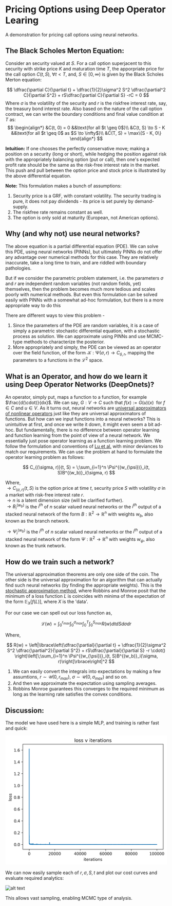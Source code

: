 # Pricing Options using Deep Operator Learing

A demonstration for pricing call options using neural networks.

## The Black Scholes Merton Equation:

Consider an security valued at $S$. For a call option superjacent to this security with strike price $K$ and maturation time $T$, the apporpriate price for the call option $C(t, S)$, $\forall t < T$, and, $S \in [0,\infty)$ is given by the Black Scholes Merton equation:

$$
\dfrac{\partial C}{\partial t} + \dfrac{1}{2}\sigma^2 S^2 \dfrac{\partial^2 C}{\partial S^2} + rS\dfrac{\partial C}{\partial S} -rC = 0
$$
Where $\sigma$ is the volatility of the security and $r$ is the riskfree interest rate, say, the treasury bond interest rate. Also based on the nature of the call option contract, we can write the boundary conditions and final value condition at $T$ as:
$$
\begin{align*}
   &C(t, 0) = 0 &&\text{for all $t \geq 0$}\\
   &C(t, S) \to S - K &&\text{for all $t \geq 0$ as $S \to \infty$}\\
   &C(T, S) = \max\{S - K, 0\}
\end{align*}
$$

**Intuition:** If one chooses the perfectly conservative move; making a position on a security (long or short), while hedging the position against risk with the appropriately balancing option (put or call), then one's expected profit rate should be the same as the risk-free interest rate in the market. This push and pull between the option price and stock price is illustrated by the above differential equation.

**Note:** This formulation makes a bunch of assumptions:
1. Security price is a GRF, with constant volatility. The security trading is pure, it does not pay dividends - its price is set purely by demand-supply.
2. The riskfree rate remains constant as well.
3. The option is only sold at maturity (European, not American options).

## Why (and why not) use neural networks?
The above equation is a partial differential equation (PDE). We can solve this PDE, using neural networks (PINNs), but ultimately PINNs do not offer any advantage over numerical methods for this case. They are relatively inaccurate, take a long time to train, and are riddled with boundary pathologies.

But if we consider the parametric problem statement, i.e. the parameters $\sigma$ and $r$ are independent random variables (not random fields, yet) themselves, then the problem becomes much more tedious and scales poorly with numerical methods. But even this formulation can be solved easily with PINNs with a somewhat ad-hoc formulation, but there is a more appropriate way to do this

There are different ways to view this problem - 

1. Since the parameters of the PDE are random variables, it is a case of simply a parametric stochastic differential equation, with a stochastic process as solution. We can approximate using PINNs and use MCMC-type methods to characterize the posterior.
2. More appropriately and simply, the PDE can be viewed as an operator over the field function, of the form $\mathcal{K} : \mathcal{\Psi}(\sigma, r) \rightarrow C_{\delta, r}$, mapping the parameters to a functions in the $\mathcal{L}^2$ space.

## What is an Operator, and how do we learn it using Deep Operator Networks (DeepOnets)?

An operator, simply put, maps a function to a function, for example $\frac{d(\cdot)}{dx}$. We can say, $G: V \rightarrow C$ such that $f(x) := G(u)(x)\;$ for $f\in C$ and $u \in V$. As it turns out, neural networks are [universal approximators of nonlinear operators](https://ieeexplore.ieee.org/document/392253) just like they are universal approximators of functions. But how can we input functions into a neural networks? This is unintuitive at first, and once we write it down, it might even seem a bit ad-hoc. But fundamentally, there is no difference between operator learning and function learning from the point of view of a neural network. We essentially just pose operator learning as a function learning problem. We follow the formulation and conventions of [Lu et al.](https://arxiv.org/abs/1910.03193) with minor deviances to match our requirements. We can use the problem at hand to formulate the operator learning problem as follows:

$$
C_{(\sigma, r)}(t, S) =  \;\sum_{i=1}^n \Psi^{(w_{\psi})}_i(t, S)B^{(w_b)}_i(\sigma, r)
$$

Where,<br>
$\rightarrow C_{(\sigma, r)}(t, S)$ is the option price at time $t$, security price $S$ with volatility $\sigma$ in a market with risk-free interest rate $r$.<br>
$\rightarrow n$ is a latent dimension size (will be clarified further).<br>
$\rightarrow B^{(w_b)}_i$ is the $i^{th}$ of $n$ scalar valued neural networks or the $i^{th}$ output of a stacked neural network of the form  $B: \mathbb{R}^2 \rightarrow \mathbb{R}^n$ with weights $w_b$, also known as the branch network.

$\rightarrow \Psi^{(w_b)}_i$ is the $i^{th}$ of $n$ scalar valued neural networks or the $i^{th}$ output of a stacked neural network of the form  $\Psi: \mathbb{R}^2 \rightarrow \mathbb{R}^n$ with weights $w_{\psi}$, also  known as the trunk network.


## How do we train such a network?

The universal approximation theorems are only one side of the coin. The other side is the universal approximation for an algorithm that can actually find such neural networks (by finding the appropriate weights). This is the[ stochastic approximation method](https://projecteuclid.org/journals/annals-of-mathematical-statistics/volume-22/issue-3/A-Stochastic-Approximation-Method/10.1214/aoms/1177729586.full), where Robbins and Monroe posit that the minimum of a loss function $L$ is coincides with minima of the expectation of the form $\mathbb{E}_{X}[f(L)]$, where $X$ is the 'data'.


For our case we can spell out our loss function as,

$$
\mathcal{L}(w) = \int_0^{r_{max}} \int_0^{\sigma_{max}}  \int_0^T \int_0^{S_{max}} R(w)dt dS d\sigma dr
$$


Where,

$$
R(w) = \left|\lbrace\left(\dfrac{\partial}{\partial t} + \dfrac{1}{2}\sigma^2 S^2 \dfrac{\partial^2}{\partial S^2} + rS\dfrac{\partial}{\partial S} -r \cdot() \right)\left[\;\sum_{i=1}^n \Psi^{(w_{\psi})}_i(t, S)B^{(w_b)}_i(\sigma, r)\right]\rbrace\right|^2
$$
1. We can easily convert the integrals into expectations by making a few assumtions, $r \sim \mathcal{U}(0, r_{max})$, $\sigma \sim \mathcal{U}(0, \sigma_{max})$ and so on. 
2. And then we approximate the expectation using sampling averages.
3. Robbins Monroe guarantees this converges to the required minimum as long as the learning rate satisfies the convex conditions.

## Discussion:

The model we have used here is a simple MLP, and training is rather fast and quick:

![alt text](assets/losses.png)

We can now easily sample each of $r, \sigma, S, t$ and plot our cost curves and evaluate required analytics:

![alt text](assets/evaluations.png)

This allows vast sampling, enabling MCMC type of analysis.
